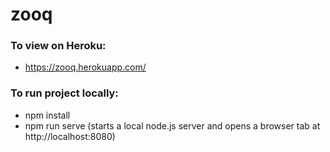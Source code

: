 # zooq

### To view on Heroku:
- https://zooq.herokuapp.com/

### To run project locally:
- npm install
- npm run serve (starts a local node.js server and opens a browser tab at http://localhost:8080)
